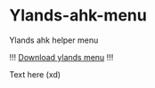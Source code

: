 # Ylands-ahk-menu
Ylands ahk helper menu 

!!! [Download ylands menu](https://github.com/veskeli/Ylands-ahk-menu/releases) !!!


Text here (xd)
